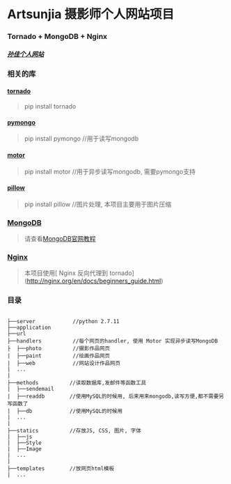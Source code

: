 # Artsunjia 摄影师个人网站项目
### Tornado + MongoDB + Nginx
##### [孙佳个人网站](artsunjia.com)

### 相关的库
#### [tornado](http://www.tornadoweb.org/en/stable/)
> pip install tornado
#### [pymongo](https://api.mongodb.com/python/current/) 
> pip install pymongo  //用于读写mongodb
#### [motor](http://motor.readthedocs.io/en/stable/) 
> pip install motor  //用于异步读写mongodb, 需要pymongo支持
#### [pillow](https://pypi.python.org/pypi/Pillow) 
> pip install pillow  //图片处理, 本项目主要用于图片压缩
### [MongoDB](https://docs.mongodb.com/manual/mongo/)
> 请查看[MongoDB官网教程](https://docs.mongodb.com/manual/installation/)
### [Nginx](http://nginx.org/en/docs/beginners_guide.html)
> 本项目使用[ Nginx 反向代理到 tornado] (http://nginx.org/en/docs/beginners_guide.html)

### 目录
```

├──server            //python 2.7.11
├──application
├──url
├──handlers          //每个网页的handler, 使用 Motor 实现异步读写MongoDB
├  ├──photo          //摄影作品网页
|  ├──paint          //绘画作品网页
|  ├──web            //网站设计作品网页
|  ...
|
├──methods          //读取数据库,发邮件等函数工具
|  ├──sendemail
|  ├──readdb        //使用MySQL的时候用, 后来用来mongodb,读写方便,都不需要另写函数了
|  ├──db            //使用MySQL的时候用
|  ...
|
├──statics          //存放JS, CSS, 图片, 字体
|  ├──js
|  ├──Style
|  ├──Image
|  ...
|
├──templates        //放网页html模板
|  ...
```
